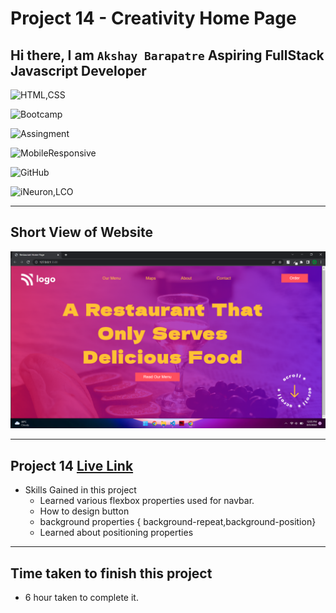 # Project 14 - Creativity Home Page

## Hi there, I am `Akshay Barapatre`  Aspiring FullStack Javascript Developer   


![HTML,CSS](https://img.shields.io/badge/HTML-CSS-green)

![Bootcamp](https://img.shields.io/badge/Bootcampt-.-success)

![Assingment](https://img.shields.io/badge/Assingment-.-blueviolet)

![MobileResponsive](https://img.shields.io/badge/Mobile-Responsive-critical)

![GitHub](https://img.shields.io/badge/GIT-HUB-sucess)

![iNeuron,LCO](https://img.shields.io/badge/iNeuron-LCO-red)


---

## Short View of Website
![Desktop](./screenshot/02Project.png)

---

 
## Project 14 [Live Link](https://dance-landing-page-project-14.netlify.app/)

-   Skills Gained in this project
    -   Learned various flexbox properties used for navbar.
    -  How to design button 
    -  background properties { background-repeat,background-position}
    -   Learned about positioning properties

---

## Time taken to finish this project

-   6 hour taken to complete it.


